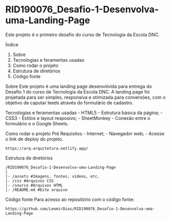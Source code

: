 # RID190076_Desafio-1-Desenvolva-uma-Landing-Page
Este projeto é o primeiro desafio do curso de Tecnologia da Escola DNC.

Índice
1. Sobre
2. Tecnologias e feramentas usadas
3. Como rodar o projeto
4. Estrutura de diretórios 
5. Código fonte

Sobre
    Este projeto é uma landing page desenvolvida para entrega do Desafio 1 do curso de Tecnologia da Escola DNC.
     A landing page foi projetada para ser simples, responsiva e otimizada para conversões, com o objetivo de caputar leeds através do formulário de cadastro.

Tecnologias e feramentas usadas
    - HTML5 - Estrutura básica da página;
    - CSS3 -  Estilos e layout resposivo;
    - SheetMonkey - Conexão entre o formulário e o Google Sheets.

Como rodar o projeto
    Pré Requisitos
    - Internet;
    - Navegador web;
    - Acesse o link de deploy do projeto.
    
    https://arq-arquitetura.netlify.app/

Estrutura de diretórios

    /RID190076_Desafio-1-Desenvolva-uma-Landing-Page
    |
    |- /assets #Imagens, fontes, vídeos, etc.
    |- /css #Arquivos CSS
    |- /source #Arquivos HTML
    |- /README.md #Este arquivo

Código fonte
    Para acesso ao repositório com o código fonte:
    
    https://github.com/LeomirDias/RID190076_Desafio-1-Desenvolva-uma-Landing-Page
